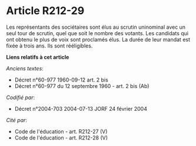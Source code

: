 # Article R212-29

Les représentants des sociétaires sont élus au scrutin uninominal avec un seul tour de scrutin, quel que soit le nombre des
votants. Les candidats qui ont obtenu le plus de voix sont proclamés élus. La durée de leur mandat est fixée à trois ans. Ils
sont rééligibles.

**Liens relatifs à cet article**

_Anciens textes_:

  - Décret n°60-977 1960-09-12 art. 2 bis
  - Décret n°60-977 du 12 septembre 1960 - art. 2 bis (Ab)

_Codifié par_:

  - Décret n°2004-703 2004-07-13 JORF 24 février 2004

_Cité par_:

  - Code de l'éducation - art. R212-27 (V)
  - Code de l'éducation - art. R212-28 (V)
